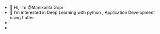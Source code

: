 - 👋 Hi, I’m @Manikanta Gopi  
- 👀 I’m interested in Deep Learning with python , Application Development using flutter.
- 
- 
<!---
renrael-yzal/renrael-yzal is a ✨ special ✨ repository because its `README.md` (this file) appears on your GitHub profile.
You can click the Preview link to take a look at your changes.
--->
